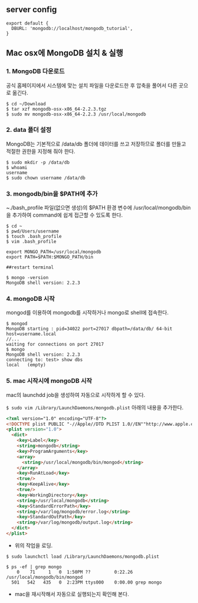 ## server config
```
export default {
  DBURL: 'mongodb://localhost/mongodb_tutorial',
}
```


## Mac osx에 MongoDB 설치 & 실행

### 1. MongoDB 다운로드

공식 홈페이지에서 시스템에 맞는 설치 파일을 다운로드한 후 압축을 풀어서 다른 곳으로 옮긴다.

```
$ cd ~/Download
$ tar xzf mongodb-osx-x86_64-2.2.3.tgz
$ sudo mv mongodb-osx-x86_64-2.2.3 /usr/local/mongodb
```

### 2.  data 폴더 설정

MongoDB는 기본적으로 /data/db 폴더에 데이터를 쓰고 저장하므로 폴더를 만들고 적절한 권한을 지정해 줘야 한다.

```
$ sudo mkdir -p /data/db
$ whoami
username
$ sudo chown username /data/db
```

### 3. mongodb/bin을 $PATH에 추가

~./bash_profile 파일(없으면 생성)의 $PATH 환경 변수에 /usr/local/mongodb/bin을 추가하여 command에 쉽게 접근할 수 있도록 한다.

```
$ cd ~
$ pwd/Users/username
$ touch .bash_profile
$ vim .bash_profile

export MONGO_PATH=/usr/local/mongodb
export PATH=$PATH:$MONGO_PATH/bin

##restart terminal

$ mongo -version
MongoDB shell version: 2.2.3
```

### 4. mongoDB 시작

mongod를 이용하여 mongodb를 시작하거나 mongo로 shell에 접속한다.

```
$ mongod
MongoDB starting : pid=34022 port=27017 dbpath=/data/db/ 64-bit host=username.local
//...
waiting for connections on port 27017
$ mongo
MongoDB shell version: 2.2.3
connecting to: test> show dbs
local	(empty)
```

### 5. mac 시작시에 mongoDB 시작

mac의 launchdd job을 생성하여 자동으로 시작하게 할 수 있다.

`$ sudo vim /Library/LaunchDaemons/mongodb.plist`
아래의 내용을 추가한다.

```html
<?xml version="1.0" encoding="UTF-8"?>
<!DOCTYPE plist PUBLIC "-//Apple//DTD PLIST 1.0//EN""http://www.apple.com/DTDs/PropertyList-1.0.dtd">
<plist version="1.0">
  <dict>
    <key>Label</key>
    <string>mongodb</string>
    <key>ProgramArguments</key>
    <array>
      <string>/usr/local/mongodb/bin/mongod</string>
    </array>
    <key>RunAtLoad</key>
    <true/>
    <key>KeepAlive</key>
    <true/>
    <key>WorkingDirectory</key>
    <string>/usr/local/mongodb</string>
    <key>StandardErrorPath</key>
    <string>/var/log/mongodb/error.log</string>
    <key>StandardOutPath</key>
    <string>/var/log/mongodb/output.log</string>
  </dict>
</plist>
```

- 위의 작업을 로딩.

```
$ sudo launchctl load /Library/LaunchDaemons/mongodb.plist

$ ps -ef | grep mongo
    0    71     1   0  1:50PM ??         0:22.26 /usr/local/mongodb/bin/mongod
  501   542   435   0  2:23PM ttys000    0:00.00 grep mongo
```

- mac을 재시작해서 자동으로 실행되는지 확인해 본다.